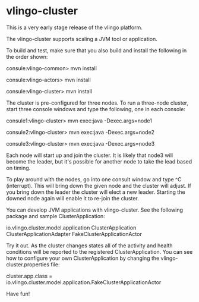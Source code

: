 # vlingo-cluster
This is a very early stage release of the vlingo platform.

The vlingo-cluster supports scaling a JVM tool or application.

To build and test, make sure that you also build and install the
following in the order shown:

consule:vlingo-common> mvn install

consule:vlingo-actors> mvn install

consule:vlingo-cluster> mvn install

The cluster is pre-configured for three nodes. To run a three-node cluster,
start three console windows and type the following, one in each console:

consule1:vlingo-cluster> mvn exec:java -Dexec.args=node1

consule2:vlingo-cluster> mvn exec:java -Dexec.args=node2

consule3:vlingo-cluster> mvn exec:java -Dexec.args=node3

Each node will start up and join the cluster. It is likely that
node3 will become the leader, but it's possible for another node
to take the lead based on timing.

To play around with the nodes, go into one consult window and
type ^C (interrupt). This will bring down the given node and
the cluster will adjust. If you bring down the leader the cluster
will elect a new leader. Starting the downed node again will
enable it to re-join the cluster.

You can develop JVM applications with vlingo-cluster. See the following
package and sample ClusterApplication:

  io.vlingo.cluster.model.application
    ClusterApplication
    ClusterApplicationAdapter
    FakeClusterApplicationActor

Try it out. As the cluster changes states all of the activity and
health conditions will be reported to the registered ClusterApplication.
You can see how to configure your own ClusterApplication by changing
the vlingo-cluster.properties file:

  cluster.app.class = io.vlingo.cluster.model.application.FakeClusterApplicationActor

Have fun!


